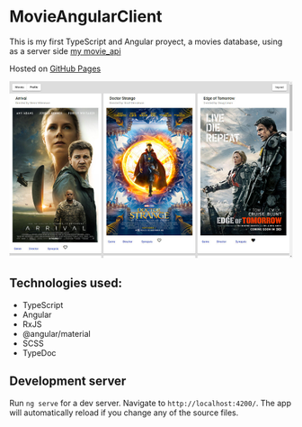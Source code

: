 # MovieAngularClient

This is my first TypeScript and Angular proyect, a movies database, using as a server side [my movie_api](https://github.com/Eloi-Perez/movie_api "my movie_api")

Hosted on [GitHub Pages](https://eloi-perez.github.io/movie-Angular-client "GitHub Pages")

![web image](https://github.com/Eloi-Perez/movie-Angular-client/blob/assets/movie-Angular-client.jpg)


## Technologies used:
* TypeScript
* Angular
* RxJS
* @angular/material
* SCSS
* TypeDoc



## Development server

Run `ng serve` for a dev server. Navigate to `http://localhost:4200/`. The app will automatically reload if you change any of the source files.
